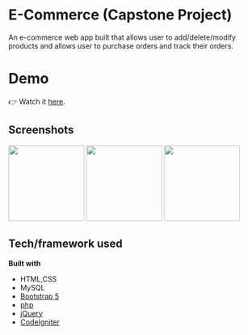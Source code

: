 # E-Commerce (Capstone Project)
An e-commerce web app built that allows user to add/delete/modify products and allows user to purchase orders and track their orders.
 
 # Demo
👉 Watch it <a href="https://youtu.be/GLepKkK6ZRc">here</a>.
<br>
 
## Screenshots
<img src='https://user-images.githubusercontent.com/25561194/117531150-aee45980-b013-11eb-80bc-8478cffaed21.png' height="150">
<img src='https://user-images.githubusercontent.com/25561194/117531158-bf94cf80-b013-11eb-9ed3-3ddb8ed984a4.png' height="150">
<img src='https://user-images.githubusercontent.com/25561194/117531164-c91e3780-b013-11eb-9776-33bcce2386cd.png' height="150">

## Tech/framework used
<b>Built with</b>
- HTML,CSS
- MySQL
- [Bootstrap 5](https://getbootstrap.com/)
- [php](https://www.php.net/)
- [jQuery](https://jquery.com/)
- [CodeIgniter](https://www.codeigniter.com/)
